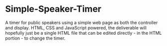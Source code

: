 # Simple-Speaker-Timer
A timer for public speakers using a simple web page as both the controller and display. HTML, CSS and JavaScript powered, the deliverable will hopefully just be a single HTML file that can be edited directly - in the HTML portion - to change the timer.
